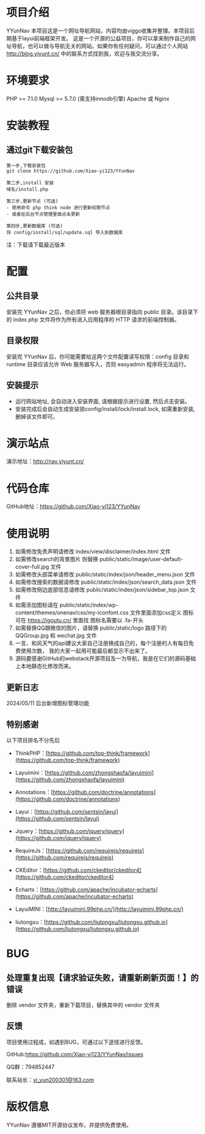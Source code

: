 # 项目介绍
YYunNav 本项目这是一个网址导航网站，内容均由viggo收集并整理。本项目后期基于layui前端框架开发。
这是一个开源的公益项目，你可以拿来制作自己的网址导航，也可以做与导航无关的网站。如果你有任何疑问，可以通过个人网站 http://blog.yiyunt.cn/ 中的联系方式找到我，欢迎与我交流分享。

# 环境要求
PHP >= 7.1.0
Mysql >= 5.7.0 (需支持innodb引擎)
Apache 或 Nginx

# 安装教程

## 通过git下载安装包
```gitexclude
第一步,下载安装包
git clone https://github.com/Xiao-yi123/YYunNav

第二步,install 安装
域名/install.php

第三步,更新节点 (可选)
- 使用命令 php think node 进行更新权限节点
- 或者在后台节点管理里面点击更新

第四步,更新数据库 (可选)
将 config/install/sql/update.sql 导入到数据库
```
注：下载请下载最近版本

# 配置
## 公共目录
安装完 YYunNav 之后，你必须将 web 服务器根目录指向 public 目录。该目录下的 index.php 文件将作为所有进入应用程序的 HTTP 请求的前端控制器。

## 目录权限
安装完 YYunNav 后，你可能需要给这两个文件配置读写权限：config 目录和 runtime 目录应该允许 Web 服务器写入，否则 easyadmin 程序将无法运行。

## 安装提示
- 运行网站地址, 会自动进入安装界面, 请根据提示进行设置, 然后点击安装。
- 安装完成后会自动生成安装锁config/install/lock/install.lock, 如需重新安装, 删掉该文件即可。

# 演示站点
演示地址：http://nav.yiyunt.cn/

# 代码仓库
GitHub地址：https://github.com/Xiao-yi123/YYunNav

# 使用说明
1. 如需修改免责声明请修改  index/view/disclaimer/index.html 文件
2. 如需修改search的背景图片 则替换 public/static/image/user-default-cover-full.jpg 文件
3. 如需修改头部菜单请修改 public/static/index/json/header_menu.json 文件
4. 如需修改搜索的数据请修改 public/static/index/json/search_data.json 文件
5. 如需修改侧边底部信息请修改 public/static/index/json/sidebar_top.json 文件
6. 如需添加图标请在 public/static/index/wp-content/themes/onenav/css/my-iconfont.css 文件里面添加css定义 图标可在 https://igoutu.cn/ 里面找 图标名需要以 .fa-开头
7. 如需替换QQ跟微信的图片，请替换 public/static/logo 路径下的 QQGroup.jpg 和 wechat.jpg 文件
8. 一言、和风天气的api建议大家自己注册换成自己的，每个注册的人有每日免费使用次数， 我的大家一起用可能最后都显示不出来了。
9. 源码要感谢GitHub的webstack开源项目及一为导航，我是在它们的源码基础上本地静态化修改而来。

## 更新日志
2024/05/11  后台新增图标管理功能

## 特别感谢
以下项目排名不分先后

* ThinkPHP：[https://github.com/top-think/framework](https://github.com/top-think/framework)

* Layuimini：[https://github.com/zhongshaofa/layuimini](https://github.com/zhongshaofa/layuimini)

* Annotations：[https://github.com/doctrine/annotations](https://github.com/doctrine/annotations)

* Layui：[https://github.com/sentsin/layui](https://github.com/sentsin/layui)

* Jquery：[https://github.com/jquery/jquery](https://github.com/jquery/jquery)

* RequireJs：[https://github.com/requirejs/requirejs](https://github.com/requirejs/requirejs)

* CKEditor：[https://github.com/ckeditor/ckeditor4](https://github.com/ckeditor/ckeditor4)

* Echarts：[https://github.com/apache/incubator-echarts](https://github.com/apache/incubator-echarts)
 
* LayuiMINI：[http://layuimini.99php.cn/](http://layuimini.99php.cn/)
 
* liutongxu：[https://github.com/liutongxu/liutongxu.github.io](https://github.com/liutongxu/liutongxu.github.io)

# BUG
## 处理重复出现【请求验证失败，请重新刷新页面！】的错误
删除 vendor 文件夹，重新下载项目，替换其中的 vendor 文件夹

## 反馈
项目使用过程成，如遇到BUG，可通过以下途径进行反馈。

GitHub:https://github.com/Xiao-yi123/YYunNav/issues

QQ群：794852447

联系站长：yi_yun200301@163.com

# 版权信息
YYunNav 遵循MIT开源协议发布，并提供免费使用。




